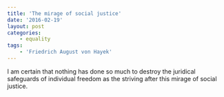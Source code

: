 ```yaml
---
title: 'The mirage of social justice'
date: '2016-02-19'
layout: post
categories:
    - equality
tags:
    - 'Friedrich August von Hayek'
---
```


I am certain that nothing has done so much to destroy the juridical safeguards of individual freedom as the striving after this mirage of social justice.